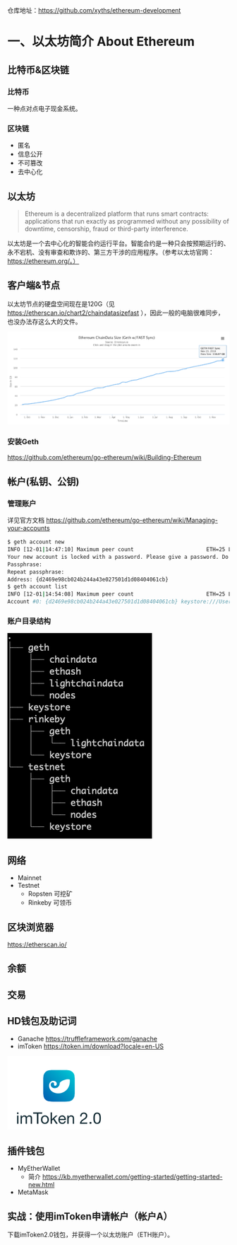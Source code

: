 仓库地址：https://github.com/xyths/ethereum-development

# 一、以太坊简介 About Ethereum

## 比特币&区块链

### 比特币

一种点对点电子现金系统。

### 区块链

- 匿名
- 信息公开
- 不可篡改
- 去中心化

## 以太坊

> Ethereum is a decentralized platform that runs smart contracts: applications that run exactly as programmed without any possibility of downtime, censorship, fraud or third-party interference.

以太坊是一个去中心化的智能合约运行平台。智能合约是一种只会按预期运行的、永不宕机、没有审查和欺诈的、第三方干涉的应用程序。（参考以太坊官网：https://ethereum.org/。）

## 客户端&节点

以太坊节点的硬盘空间现在是120G（见 https://etherscan.io/chart2/chaindatasizefast ），因此一般的电脑很难同步，也没办法存这么大的文件。

![以太坊主网区块大小](ch01/ethereum_chaindata_fast_size.png)

### 安装Geth

https://github.com/ethereum/go-ethereum/wiki/Building-Ethereum

## 帐户(私钥、公钥)

### 管理账户

详见官方文档 https://github.com/ethereum/go-ethereum/wiki/Managing-your-accounts

```bash
$ geth account new
INFO [12-01|14:47:10] Maximum peer count                       ETH=25 LES=0 total=25
Your new account is locked with a password. Please give a password. Do not forget this password.
Passphrase:
Repeat passphrase:
Address: {d2469e98cb024b244a43e027501d1d08404061cb}
$ geth account list
INFO [12-01|14:54:08] Maximum peer count                       ETH=25 LES=0 total=25
Account #0: {d2469e98cb024b244a43e027501d1d08404061cb} keystore:///Users/alex/Library/Ethereum/keystore/UTC--2018-12-01T06-47-40.901497659Z--d2469e98cb024b244a43e027501d1d08404061cb
```

### 账户目录结构

![以太坊钱包目录结构](ch01/ethereum_wallet_tree.png)

## 网络

- Mainnet
- Testnet
    - Ropsten 可挖矿
    - Rinkeby 可领币

## 区块浏览器

https://etherscan.io/

## 余额

## 交易

## HD钱包及助记词

- Ganache https://truffleframework.com/ganache
- imToken https://token.im/download?locale=en-US

![imToken2.0](ch01/imToken2.0_logo.png)

## 插件钱包

- MyEtherWallet
  - 简介 https://kb.myetherwallet.com/getting-started/getting-started-new.html
- MetaMask

## 实战：使用imToken申请帐户（帐户A）

下载imToken2.0钱包，并获得一个以太坊账户（ETH账户）。

